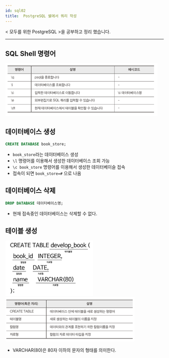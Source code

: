 ```yaml
---
id: sql02
title:  PostgreSQL 쉘에서 쿼리 작성
---
```


< 모두를 위한 PostgreSQL >을 공부하고 정리 했습니다. 

---

## SQL Shell 명령어
![7](db07.png)

## 데이터베이스 생성
```sql
CREATE DATABASE book_store;
```
- `book_store`라는 데이터베이스 생성
- `\l` 명령어를 이용해서 생성한 데이터베이스 조회 가능
- `\c book_store` 명령어를 이용해서 생성한 데이터베이슬 접속
- 접속이 되면 `book_store=#` 으로 나옴

## 데이터베이스 삭제
```sql
DROP DATABASE 데이터베이스명;
```
- 현재 접속중인 데이터베이스는 삭제할 수 없다.

## 테이블 생성
![8](db08.png)
![9](db09.png)

- VARCHAR(80)은 80자 이하의 문자의 형태를 의미한다.